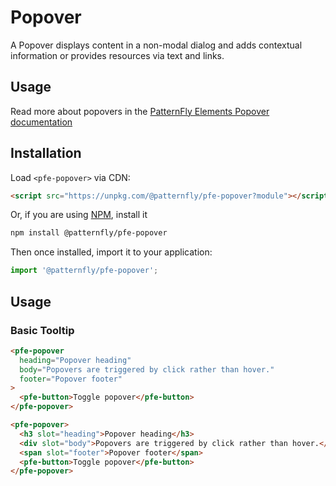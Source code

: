 # Popover

A Popover displays content in a non-modal dialog and adds contextual information or provides resources via text and links.

## Usage

Read more about popovers in the [PatternFly Elements Popover documentation](https://patternflyelements.org/components/popover)

## Installation

Load `<pfe-popover>` via CDN:

```html
<script src="https://unpkg.com/@patternfly/pfe-popover?module"></script>
```

Or, if you are using [NPM](https://npm.im), install it

```bash
npm install @patternfly/pfe-popover
```

Then once installed, import it to your application:

```js
import '@patternfly/pfe-popover';
```

## Usage

### Basic Tooltip

```html
<pfe-popover
  heading="Popover heading"
  body="Popovers are triggered by click rather than hover."
  footer="Popover footer"
>
  <pfe-button>Toggle popover</pfe-button>
</pfe-popover>
```

```html
<pfe-popover>
  <h3 slot="heading">Popover heading</h3>
  <div slot="body">Popovers are triggered by click rather than hover.</div>
  <span slot="footer">Popover footer</span>
  <pfe-button>Toggle popover</pfe-button>
</pfe-popover>
```

